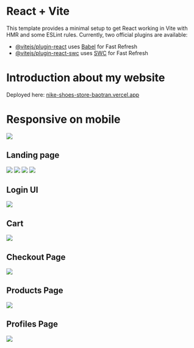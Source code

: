 # React + Vite
This template provides a minimal setup to get React working in Vite with HMR and some ESLint rules.
Currently, two official plugins are available:

- [@vitejs/plugin-react](https://github.com/vitejs/vite-plugin-react/blob/main/packages/plugin-react/README.md) uses [Babel](https://babeljs.io/) for Fast Refresh
- [@vitejs/plugin-react-swc](https://github.com/vitejs/vite-plugin-react-swc) uses [SWC](https://swc.rs/) for Fast Refresh

# Introduction about my website
Deployed here: <a href="https://nike-shoes-store-baotran.vercel.app/" target="_blank">nike-shoes-store-baotran.vercel.app</a>
# Responsive on mobile
<img src="https://res.cloudinary.com/boyplunger128/image/upload/v1696330297/UI_responsive_dfajzk.png"/>

<h2>Landing page</h2>
<img src="https://res.cloudinary.com/boyplunger128/image/upload/v1695799680/shoes_bibt0d.png"/>
<img src="https://res.cloudinary.com/boyplunger128/image/upload/v1695799681/shoes1_flx2mt.png"/>
<img src="https://res.cloudinary.com/boyplunger128/image/upload/v1695799681/shoes3_mvctdf.png"/>
<img src="https://res.cloudinary.com/boyplunger128/image/upload/v1695799681/shoes4_zbpekp.png"/>
<h2>Login UI</h2>
<img src="https://res.cloudinary.com/boyplunger128/image/upload/v1695799676/shoes8_txp5lz.png" />
<h2>Cart</h2>
<img src="https://res.cloudinary.com/boyplunger128/image/upload/v1695799682/shoes5_tf1qcn.png"/>
<h2>Checkout Page</h2>
<img src="https://res.cloudinary.com/boyplunger128/image/upload/v1695799675/shoes6_i4hiv3.png"/>
<h2>Products Page</h2>
<img src="https://res.cloudinary.com/boyplunger128/image/upload/v1695799676/shoes7_b1sjf0.png" />
<h2>Profiles Page</h2>
<img src="https://res.cloudinary.com/boyplunger128/image/upload/v1696329043/profiles_lnsan9.png" />


